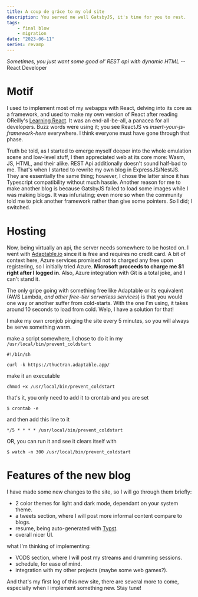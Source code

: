 ```yaml
---
title: A coup de grâce to my old site
description: You served me well GatsbyJS, it's time for you to rest.
tags:
    - final blow
    - migration
date: "2023-06-11"
series: revamp
---
```


<salaadas-hero ai='Waifu Diffusion' prompt='pop art, landscape, snow, mountain, hiking, windy, hoodie, 1girl, walking up, sun, ambience, black hair' file='snow'></salaadas-hero>

*Sometimes, you just want some good ol' REST api with dynamic HTML*
-- React Developer

# Motif

I used to implement most of my webapps with React, delving into its core as a framework, and used to make my own version of React after reading OReilly's [Learning React](https://www.oreilly.com/library/view/learning-react/9781491954614/). It was an end-all-be-all, a panacea for all developers. Buzz words were using it; you see ReactJS vs *insert-your-js-framework-here* everywhere. I think everyone must have gone through that phase.

Truth be told, as I started to emerge myself deeper into the whole emulation scene and low-level stuff, I then appreciated web at its core more: Wasm, JS, HTML, and their alike. REST Api additionally doesn't sound half-bad to me. That's when I started to rewrite my own blog in ExpressJS/NestJS. They are essentially the same thing; however, I chose the latter since it has Typescript compatibility without much hassle. Another reason for me to make another blog is because GatsbyJS failed to load some images while I was making blogs. It was infuriating; even more so when the community told me to pick another framework rather than give some pointers. So I did; I switched.

# Hosting

Now, being virtually an api, the server needs somewhere to be hosted on. I went with [Adaptable.io](https://adaptable.io/) since it is free and requires no credit card. A bit of context here, Azure services promised not to charged any free upon registering, so I initially tried Azure. **Microsoft proceeds to charge me $1 right after I logged in**. Also, Azure integration with Git is a total joke, and I can't stand it.

The only gripe going with something free like Adaptable or its equivalent (AWS Lambda, *and other free-tier serverless services*) is that you would one way or another suffer from cold-starts. With the one I'm using, it takes around 10 seconds to load from cold. Welp, I have a solution for that!

I make my own cronjob pinging the site every 5 minutes, so you will always be serve something warm.

make a script somewhere, I chose to do it in my `/usr/local/bin/prevent_coldstart`

```shell
#!/bin/sh

curl -k https://thuctran.adaptable.app/
```

make it an executable

```shell
chmod +x /usr/local/bin/prevent_coldstart
```

that's it, you only need to add it to crontab and you are set

```shell
$ crontab -e
```

and then add this line to it

```shell
*/5 * * * * /usr/local/bin/prevent_coldstart
```

OR, you can run it and see it clears itself with

```shell
$ watch -n 300 /usr/local/bin/prevent_coldstart
```

# Features of the new blog

I have made some new changes to the site, so I will go through them briefly:

- 2 color themes for light and dark mode, dependant on your system theme.
- a tweets section, where I will post more informal content compare to blogs.
- resume, being auto-generated with [Typst](https://typst.app/).
- overall nicer UI.

what I'm thinking of implementing:

- VODS section, where I will post my streams and drumming sessions.
- schedule, for ease of mind.
- integration with my other projects (maybe some web games?).

And that's my first log of this new site, there are several more to come, especially when I implement something new. Stay tune!
